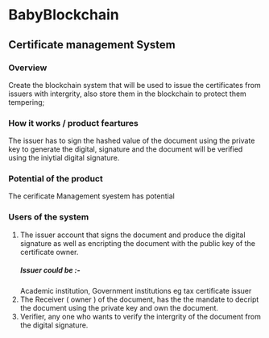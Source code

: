 # BabyBlockchain
## Certificate management System

### Overview
Create the blockchain system that will be used to issue the certificates from issuers with intergrity, 
also store them in the blockchain to protect them tempering;
### How it works / product feartures
The issuer has to sign the hashed value of the document using the private key to generate the digital,
signature and the document will be verified using the iniytial digital signature.

### Potential of the product
The cerificate Management syestem has potential 
### Users of the system
1. The issuer account that signs the document and produce the digital signature as well
   as encripting the document with the public key of the certificate owner.
   ##### Issuer could be :-
      Academic institution, 
      Government institutions eg tax certificate issuer 
 2. The Receiver ( owner ) of the document, has the the mandate to decript the document using the private key and own the document.
 3. Verifier, any one who wants to verify the intergrity of the document from the digital signature.
